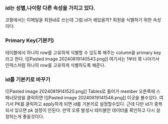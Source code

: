 ### id는 성별,나이랑 다른 속성을 가지고 있다.
코팡에서는 이메일을 회원id로 쓰는데 그럼 id가 왜있을까?
회원을 식별하기 위한 속성이다.
### Primary Key(기본키)
테이블에서 하나의 row를 고유하게 식별할 수 있도록 해주는 column을 primary key라고 한다.
![[Pasted image 20240819140543.png]]
여기서는 1부터 쭉 나아가서 인덱스처럼 하나의 row를 고유하게 식별하도록 해준다.


### id를 기본키로 바꾸기

![[Pasted image 20240819141520.png]]
Tables로 들어가 member 오른쪽에 스패너모양을 클릭하면
![[Pasted image 20240819141548.png]]
이곳을 볼수있다.
여기서 PK를 클릭하고 apply하게 되면 id를 기본키로 설정할수있다.
근데 다만 id가 중복되서 있으면 pk 설정이 안된다.
만약 오류 발생시 테이블안 데이터를 확인하고 다시 설정하는게 좋을것이다.